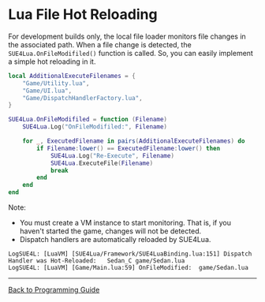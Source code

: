 
Lua File Hot Reloading
======================

For development builds only, the local file loader monitors file changes in the associated path.
When a file change is detected, the `SUE4Lua.OnFileModifiled()` function is called. So, you can easily implement a simple hot reloading in it.

```lua
local AdditionalExecuteFilenames = {
    "Game/Utility.lua",
    "Game/UI.lua",
    "Game/DispatchHandlerFactory.lua",
}

SUE4Lua.OnFileModifiled = function (Filename)
    SUE4Lua.Log("OnFileModifiled:", Filename)

    for _, ExecutedFilename in pairs(AdditionalExecuteFilenames) do
        if Filename:lower() == ExecutedFilename:lower() then
            SUE4Lua.Log("Re-Execute", Filename)
            SUE4Lua.ExecuteFile(Filename)
            break
        end
    end
end
```

Note:
* You must create a VM instance to start monitoring. That is, if you haven't started the game, changes will not be detected.
* Dispatch handlers are automatically reloaded by SUE4Lua.
```
LogSUE4L: [LuaVM] [SUE4Lua/Framework/SUE4LuaBinding.lua:151] Dispatch Handler was Hot-Reloaded:   Sedan_C game/Sedan.lua
LogSUE4L: [LuaVM] [Game/Main.lua:59] OnFileModified:  game/Sedan.lua
```

------------------------------------------------
[Back to Programming Guide](ProgrammingGuide.md)